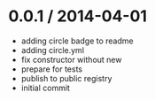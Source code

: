 
0.0.1 / 2014-04-01
==================

 * adding circle badge to readme
 * adding circle.yml
 * fix constructor without new
 * prepare for tests
 * publish to public registry
 * initial commit
